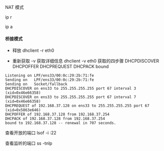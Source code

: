 NAT 模式

ip r

ip a
#### 桥接模式
- 释放
dhclient -r eth0

- 重新获取 -v 获取详细信息
dhclient -v eth0
获取的四步骤 DHCPDISCOVER DHCPOFFER DHCPREQUEST DHCPACK bound
```SHELL
Listening on LPF/ens33/00:0c:29:2b:71:fe
Sending on   LPF/ens33/00:0c:29:2b:71:fe
Sending on   Socket/fallback
DHCPDISCOVER on ens33 to 255.255.255.255 port 67 interval 3 (xid=0x46e66358)
DHCPDISCOVER on ens33 to 255.255.255.255 port 67 interval 7 (xid=0x46e66358)
DHCPREQUEST of 192.168.37.128 on ens33 to 255.255.255.255 port 67 (xid=0x5863e646)
DHCPOFFER of 192.168.37.128 from 192.168.37.254
DHCPACK of 192.168.37.128 from 192.168.37.254
bound to 192.168.37.128 -- renewal in 707 seconds.

```

查看开放的端口
lsof -i :22

查看监听的端口
ss -tnlp
